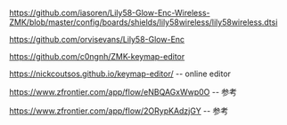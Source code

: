 https://github.com/iasoren/Lily58-Glow-Enc-Wireless-ZMK/blob/master/config/boards/shields/lily58wireless/lily58wireless.dtsi

https://github.com/orvisevans/Lily58-Glow-Enc


https://github.com/c0ngnh/ZMK-keymap-editor 

https://nickcoutsos.github.io/keymap-editor/  -- online editor

https://www.zfrontier.com/app/flow/eNBQAGxWwp0O -- 参考

https://www.zfrontier.com/app/flow/2ORypKAdzjGY -- 参考
